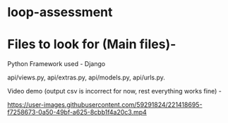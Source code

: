 # loop-assessment

# Files to look for (Main files)-

Python Framework used - Django

api/views.py, api/extras.py, api/models.py, api/urls.py.

Video demo (output csv is incorrect for now, rest everything works fine) - 


https://user-images.githubusercontent.com/59291824/221418695-f7258673-0a50-49bf-a625-8cbb1f4a20c3.mp4

